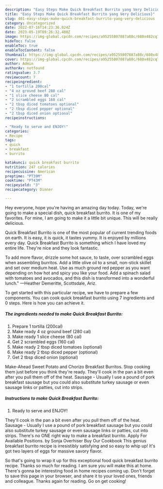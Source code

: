 ```yaml
---
description: "Easy Steps Make Quick Breakfast Burrito yang Very Delicious}"
title: "Easy Steps Make Quick Breakfast Burrito yang Very Delicious}"
slug: 401-easy-steps-make-quick-breakfast-burrito-yang-very-delicious
category: Uncategorized
date: 2022-07-16T14:23:36.024Z
date: 2023-05-19T09:26:32.480Z
image: https://img-global.cpcdn.com/recipes/a95255807887a88c/680x482cq70/quick-breakfast-burrito-recipe-main-photo.jpg
hideToc: false
enableToc: true
enableTocContent: false
thumbnail: https://img-global.cpcdn.com/recipes/a95255807887a88c/680x482cq70/quick-breakfast-burrito-recipe-main-photo.jpg
cover: https://img-global.cpcdn.com/recipes/a95255807887a88c/680x482cq70/quick-breakfast-burrito-recipe-main-photo.jpg
author: Admin
authorAv: notfound
ratingvalue: 3.7
reviewcount: 7
recipeingredient:
- "1 tortilla 200cal"
- "4 oz ground beef 280 cal"
- "1 slice cheese 80 cal"
- "2 scrambled eggs 160 cal"
- "2 tbsp diced tomatoes optional"
- "2 tbsp diced pepper optional"
- "2 tbsp diced onion optional"
recipeinstructions:

- "Ready to serve and ENJOY!"
categories:
- Recipe
tags:
- quick
- breakfast
- burrito

katakunci: quick breakfast burrito 
nutrition: 247 calories
recipecuisine: American
preptime: "PT39M"
cooktime: "PT43M"
recipeyield: "3"
recipecategory: Dinner

---
```



Hey everyone, hope you're having an amazing day today. Today, we're going to make a special dish, quick breakfast burrito. It is one of my favorites. For mine, I am going to make it a little bit unique. This will be really delicious.

Quick Breakfast Burrito is one of the most popular of current trending foods on earth. It is easy, it is quick, it tastes yummy. It is enjoyed by millions every day. Quick Breakfast Burrito is something which I have loved my entire life. They're nice and they look fantastic.

To add more flavor, drizzle some hot sauce, to taste, over scrambled eggs when assembling burritos. Add a little olive oil to a small, non-stick skillet and set over medium heat. Use as much ground red pepper as you want depending on how hot and spicy you like your food. Add a spinach salad with tomatoes and avocados, and this dish is transformed into a wonderful lunch.&#34; —Heather Demeritte, Scottsdale, Ariz.


To get started with this particular recipe, we have to prepare a few components. You can cook quick breakfast burrito using 7 ingredients and 0 steps. Here is how you can achieve it.

<!--inarticleads1-->

##### The ingredients needed to make Quick Breakfast Burrito:

1. Prepare 1 tortilla (200cal)
1. Make ready 4 oz ground beef (280 cal)
1. Make ready 1 slice cheese (80 cal)
1. Get 2 scrambled eggs (160 cal)
1. Make ready 2 tbsp diced tomatoes (optional)
1. Make ready 2 tbsp diced pepper (optional)
1. Get 2 tbsp diced onion (optional)


Make-Ahead Sweet Potato and Chorizo Breakfast Burritos. Stop cooking them just before you think they&#39;re ready. They&#39;ll cook in the pan a bit even after you pull them off of the heat. Sausage - Usually I use a pound of pork breakfast sausage but you could also substitute turkey sausage or even sausage links or patties, cut into strips. 

<!--inarticleads2-->

##### Instructions to make Quick Breakfast Burrito:


1. Ready to serve and ENJOY!

They&#39;ll cook in the pan a bit even after you pull them off of the heat. Sausage - Usually I use a pound of pork breakfast sausage but you could also substitute turkey sausage or even sausage links or patties, cut into strips. There&#39;s no ONE right way to make a breakfast burrito. Apply For Available Positions. by Sonja Overhiser Buy Our Cookbook This genius breakfast burrito recipe is irresistibly satisfying and so easy to whip up! It&#39;s got two layers of eggs for massive savory flavor. 

So that's going to wrap it up for this exceptional food quick breakfast burrito recipe. Thanks so much for reading. I am sure you will make this at home. There's gonna be interesting food in home recipes coming up. Don't forget to save this page in your browser, and share it to your loved ones, friends and colleague. Thanks again for reading. Go on get cooking!

